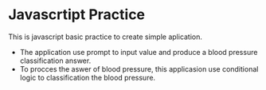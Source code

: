 # Javascrtipt Practice

This is javascript basic practice to create simple aplication.

- The application use prompt to input value and produce a blood pressure classification answer.
- To procces the aswer of blood pressure, this applicasion use conditional logic to classification the blood pressure.

